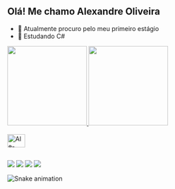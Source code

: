 ## Olá! Me chamo Alexandre Oliveira

- 🔭 Atualmente procuro pelo meu primeiro estágio
- 🌱 Estudando C#

<div>
  <a href="https://github.com/AlexandreOliveiraSanches">
  <img height="180em" src="https://github-readme-stats.vercel.app/api?username=AlexandreOliveiraSanches&show_icons=true&theme=dracula"/>
  <img height="180em" src="https://github-readme-stats.vercel.app/api/top-langs/?username=AlexandreOliveiraSanches&layout=compact&theme=dracula"/>
</div>
    
<div style="display: inline_block"><br>
  <img align="center" alt="Ale-Csharp" height="30" width="40" src="https://cdn.jsdelivr.net/gh/devicons/devicon/icons/csharp/csharp-original.svg"/>
</div>

##

<div>
  <a href="https://api.whatsapp.com/send?phone=5514981337312"><img src="https://img.shields.io/badge/WhatsApp-25D366?style=for-the-badge&logo=whatsapp&logoColor=white" target="_blank"></a>
  <a href="https://www.linkedin.com/in/alexandre-oliveira-b09551218"><img src="https://img.shields.io/badge/LinkedIn-0077B5?style=for-the-badge&logo=linkedin&logoColor=white" target="_blank"></a>
  <a href="mailto:ao.sanches.ao@gamil.com"><img src="https://img.shields.io/badge/Gmail-D14836?style=for-the-badge&logo=gmail&logoColor=white" target="_blank"></a>
  <a href="https://www.instagram.com/alex_o.sanches/"><img src="https://img.shields.io/badge/Instagram-E4405F?style=for-the-badge&logo=instagram&logoColor=white" target="_blank"></a>
</div>

![Snake animation](https://github.com/AlexandreOliveiraSanches/AlexandreOliveiraSanches/blob/output/github-contribution-grid-snake.svg)
          
